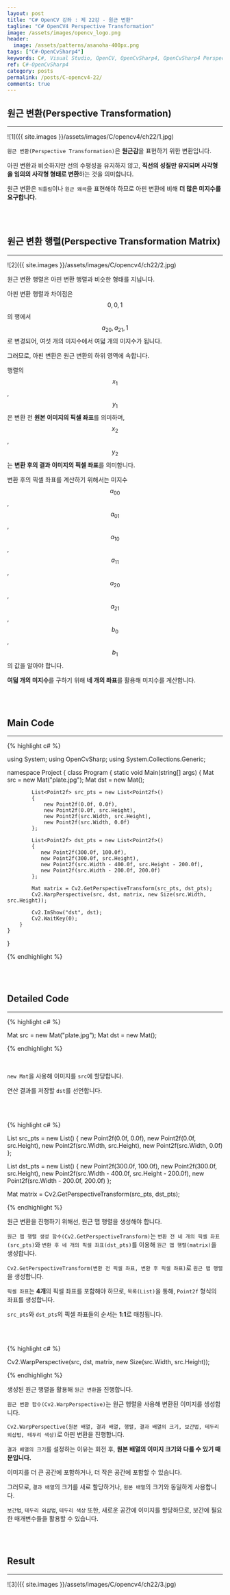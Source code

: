 ```yaml
---
layout: post
title: "C# OpenCV 강좌 : 제 22강 - 원근 변환"
tagline: "C# OpenCV4 Perspective Transformation"
image: /assets/images/opencv_logo.png
header:
  image: /assets/patterns/asanoha-400px.png
tags: ["C#-OpenCvSharp4"]
keywords: C#, Visual Studio, OpenCV, OpenCvSharp4, OpenCvSharp4 Perspective Transformation, OpenCvSharp4 WarpPerspective, OpenCvSharp4 GetPerspectiveTransform
ref: C#-OpenCvSharp4
category: posts
permalink: /posts/C-opencv4-22/
comments: true
---
```


## 원근 변환(Perspective Transformation) ##
----------

![1]({{ site.images }}/assets/images/C/opencv4/ch22/1.jpg)

`원근 변환(Perspective Transformation)`은 **원근감**을 표현하기 위한 변환입니다.

아핀 변환과 비슷하지만 선의 수평성을 유지하지 않고, **직선의 성질만 유지되며 사각형을 임의의 사각형 형태로 변환**하는 것을 의미합니다.

원근 변환은 `뒤틀림`이나 `원근 왜곡`을 표현해야 하므로 아핀 변환에 비해 **더 많은 미지수를 요구합니다.**

<br>
<br>

## 원근 변환 행렬(Perspective Transformation Matrix) ##
----------

![2]({{ site.images }}/assets/images/C/opencv4/ch22/2.jpg)

원근 변환 행렬은 아핀 변환 행렬과 비슷한 형태를 지닙니다.

아핀 변환 행렬과 차이점은 $$ 0, 0, 1 $$의 행에서 $$ a_{20}, a_{21}, 1 $$로 변경되어, 여섯 개의 미지수에서 여덟 개의 미지수가 됩니다.

그러므로, 아핀 변환은 원근 변환의 하위 영역에 속합니다.

행렬의 $$ x_1 $$, $$ y_1 $$은 변환 전 **원본 이미지의 픽셀 좌표**를 의미하며, $$ x_2 $$, $$ y_2 $$는 **변환 후의 결과 이미지의 픽셀 좌표**를 의미합니다.

변환 후의 픽셀 좌표를 계산하기 위해서는 미지수 $$ a_{00} $$, $$ a_{01} $$, $$ a_{10} $$, $$ a_{11} $$, $$ a_{20} $$, $$ a_{21} $$, $$ b_0 $$, $$ b_1 $$의 값을 알아야 합니다.

**여덟 개의 미지수**를 구하기 위해 **네 개의 좌표**를 활용해 미지수를 계산합니다. 

<br>
<br>

## Main Code ##
----------

{% highlight c# %}

using System; 
using OpenCvSharp;
using System.Collections.Generic;

namespace Project
{
    class Program
    {
        static void Main(string[] args)
        {
            Mat src = new Mat("plate.jpg");
            Mat dst = new Mat();

            List<Point2f> src_pts = new List<Point2f>()
            {
                new Point2f(0.0f, 0.0f),
                new Point2f(0.0f, src.Height),
                new Point2f(src.Width, src.Height),
                new Point2f(src.Width, 0.0f)
            };

            List<Point2f> dst_pts = new List<Point2f>()
            {
               new Point2f(300.0f, 100.0f),
               new Point2f(300.0f, src.Height),
               new Point2f(src.Width - 400.0f, src.Height - 200.0f),
               new Point2f(src.Width - 200.0f, 200.0f)
            };

            Mat matrix = Cv2.GetPerspectiveTransform(src_pts, dst_pts);
            Cv2.WarpPerspective(src, dst, matrix, new Size(src.Width, src.Height));

            Cv2.ImShow("dst", dst);
            Cv2.WaitKey(0);
        }   
    }
}

{% endhighlight %}

<br>
<br>

## Detailed Code ##
----------

{% highlight c# %}

Mat src = new Mat("plate.jpg");
Mat dst = new Mat();

{% endhighlight %}

<br>

`new Mat`을 사용해 이미지를 `src`에 할당합니다.

연산 결과를 저장할 `dst`를 선언합니다.

<br>
<br>

{% highlight c# %}


List<Point2f> src_pts = new List<Point2f>()
{
    new Point2f(0.0f, 0.0f),
    new Point2f(0.0f, src.Height),
    new Point2f(src.Width, src.Height),
    new Point2f(src.Width, 0.0f)
};

List<Point2f> dst_pts = new List<Point2f>()
{
    new Point2f(300.0f, 100.0f),
    new Point2f(300.0f, src.Height),
    new Point2f(src.Width - 400.0f, src.Height - 200.0f),
    new Point2f(src.Width - 200.0f, 200.0f)
};

Mat matrix = Cv2.GetPerspectiveTransform(src_pts, dst_pts);

{% endhighlight %}

원근 변환을 진행하기 위해선, 원근 맵 행렬을 생성해야 합니다.

`원근 맵 행렬 생성 함수(Cv2.GetPerspectiveTransform)`는 `변환 전 네 개의 픽셀 좌표(src_pts)`와 `변환 후 네 개의 픽셀 좌표(dst_pts)`를 이용해 `원근 맵 행렬(matrix)`을 생성합니다.

`Cv2.GetPerspectiveTransform(변환 전 픽셀 좌표, 변환 후 픽셀 좌표)`로 `원근 맵 행렬`을 생성합니다.

`픽셀 좌표`는 **4개**의 픽셀 좌표를 포함해야 하므로, `목록(List)`을 통해, `Point2f` 형식의 좌표를 생성합니다.

`src_pts`와 `dst_pts`의 픽셀 좌표들의 순서는 **1:1**로 매칭됩니다.

<br>
<br>

{% highlight c# %}

Cv2.WarpPerspective(src, dst, matrix, new Size(src.Width, src.Height));

{% endhighlight %}

생성된 원근 행렬을 활용해 `원근 변환`을 진행합니다.

`원근 변환 함수(Cv2.WarpPerspective)`는 원근 행렬을 사용해 변환된 이미지를 생성합니다.

`Cv2.WarpPerspective(원본 배열, 결과 배열, 행렬, 결과 배열의 크기, 보간법, 테두리 외삽법, 테두리 색상)`로 아핀 변환을 진행합니다.

`결과 배열의 크기`를 설정하는 이유는 회전 후, **원본 배열의 이미지 크기와 다를 수 있기 때문입니다.**

이미지를 더 큰 공간에 포함하거나, 더 작은 공간에 포함할 수 있습니다.

그러므로, `결과 배열`의 크기를 새로 할당하거나, `원본 배열`의 크기와 동일하게 사용합니다.

`보간법`, `테두리 외삽법`, `테두리 색상` 또한, 새로운 공간에 이미지를 할당하므로, 보간에 필요한 매개변수들을 활용할 수 있습니다.

<br>
<br>

## Result ##
----------

![3]({{ site.images }}/assets/images/C/opencv4/ch22/3.jpg)
